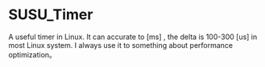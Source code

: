 # SUSU_Timer
A useful timer in Linux. It can accurate to [ms] , the delta is 100-300 [us] in most Linux system. I always use it to something about performance optimization。

